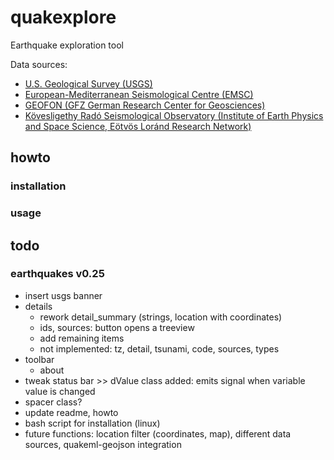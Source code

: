 # quakexplore

Earthquake exploration tool

Data sources:

- [U.S. Geological Survey (USGS)](https://earthquake.usgs.gov/earthquakes/feed/)
- [European-Mediterranean Seismological Centre (EMSC)](https://www.emsc-csem.org/Earthquake_data/Data_queries.php)
- [GEOFON (GFZ German Research Center for Geosciences)](https://geofon.gfz-potsdam.de/eqinfo/)
- [Kövesligethy Radó Seismological Observatory (Institute of Earth Physics and Space Science, Eötvös Loránd Research Network)](http://www.seismology.hu/index.php/hu/)

## howto

### installation

### usage

## todo

### earthquakes v0.25

- insert usgs banner
- details
  - rework detail_summary (strings, location with coordinates)
  - ids, sources: button opens a treeview
  - add remaining items
  - not implemented: tz, detail, tsunami, code, sources, types
- toolbar
  - about
- tweak status bar >> dValue class added: emits signal when variable value is changed
- spacer class?
- update readme, howto
- bash script for installation (linux)
- future functions: location filter (coordinates, map), different data sources, quakeml-geojson integration
  
